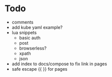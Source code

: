 # Todo
- comments
- add kube yaml example?
- lua snippets
    - basic auth
    - post
    - browserless?
    - xpath
    - json
- add index to docs/compose to fix link in pages
- safe escape {{ }} for pages